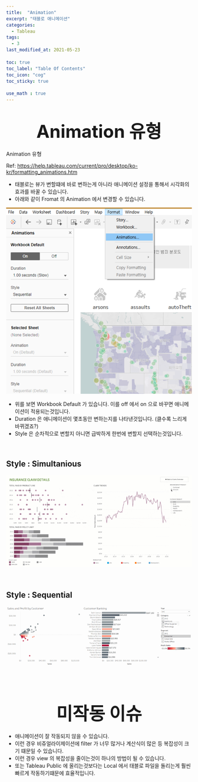 ```yaml
---
title:  "Animation"
excerpt: "태블로 애니메이션"
categories:
  - Tableau
tags:
  - 3
last_modified_at: 2021-05-23

toc: true
toc_label: "Table Of Contents"
toc_icon: "cog"
toc_sticky: true

use_math : true
---
```




# <center><font size="15"> Animation 유형 </font></center>

Animation 유형

Ref: <https://help.tableau.com/current/pro/desktop/ko-kr/formatting_animations.htm>

- 태블로는 뷰가 변할떄에 바로 변하는게 아니라 애니메이션 설정을 통해서 시각화의 효과를 바꿀 수 있습니다.
- 아래와 같이 Fromat 의 Animation 에서 변경할 수 있습니다.

![png](/assets/images/Tableau/25_1.png)

- 위를 보면 Workbook Default 가 있습니다. 이를 off 에서 on 으로 바꾸면 애니메이션이 적용되는것입니다.
- Duration 은 애니메이션이 몇초동안 변하는지를 나타낸것입니다. (클수록 느리게 바뀌겠죠?)
- Style 은 순차적으로 변할지 아니면 급박하게 한번에 변할지 선택하는것입니다.

<br>

## Style : Simultanious

![png](/assets/images/Tableau/25_1.gif)

<br>

## Style : Sequential 

![png](/assets/images/Tableau/25_2.gif)

<br>

<br>

# <center><font size="15"> 미작동 이슈 </font></center>

- 애니메이션이 잘 작동되지 않을 수 있습니다. 
- 이런 경우 비쥬얼라이제이션에 filter 가 너무 많거나 계산식이 많은 등 복잡성이 크기 떄문일 수 있습니다.
- 이런 경우 view 의 복잡성을 줄이는것이 하나의 방법이 될 수 있습니다.
- 또는 Tableau Public 에 올리는것보다는 Local 에서 태블로 파일을 돌리는게 훨씬 빠르게 작동하기떄문에 효율적입니다.


